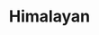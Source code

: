 ---
title: Himalayan
layout: cats
permalink: /cats/himalayan/
published: true
isPublic_b: true

breed_txt: Himalayan
image_img: /assets/site/images/himalayan.jpg
hairType_txt: Long
trait_txt: Docile
playfullness_txt: Serious
intelligence_txt: Intelligent

category_list: 
  - category_txt: Serious
---